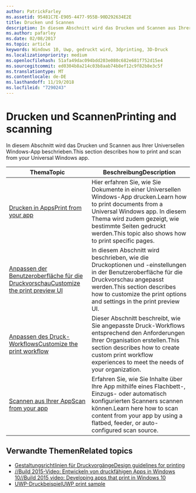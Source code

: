 ```yaml
---
author: PatrickFarley
ms.assetid: 95481C7E-E905-4477-955B-90D292634E2E
title: Drucken und Scannen
description: In diesem Abschnitt wird das Drucken und Scannen aus Ihrer Universellen Windows-App beschrieben.
ms.author: pafarley
ms.date: 02/08/2017
ms.topic: article
keywords: Windows 10, Uwp, gedruckt wird, 3dprinting, 3D-Druck
ms.localizationpriority: medium
ms.openlocfilehash: 51afa49dac094bdd203e080c682e681f752d15e4
ms.sourcegitcommit: ed0304b8a214c03b8aab74b8ef12c9f82b8e3c5f
ms.translationtype: MT
ms.contentlocale: de-DE
ms.lasthandoff: 11/19/2018
ms.locfileid: "7290243"
---
```

# <a name="printing-and-scanning"></a><span data-ttu-id="00ffb-104">Drucken und Scannen</span><span class="sxs-lookup"><span data-stu-id="00ffb-104">Printing and scanning</span></span>


<span data-ttu-id="00ffb-105">In diesem Abschnitt wird das Drucken und Scannen aus Ihrer Universellen Windows-App beschrieben.</span><span class="sxs-lookup"><span data-stu-id="00ffb-105">This section describes how to print and scan from your Universal Windows app.</span></span>

| <span data-ttu-id="00ffb-106">Thema</span><span class="sxs-lookup"><span data-stu-id="00ffb-106">Topic</span></span> | <span data-ttu-id="00ffb-107">Beschreibung</span><span class="sxs-lookup"><span data-stu-id="00ffb-107">Description</span></span> | 
|-------|-------------|
| [<span data-ttu-id="00ffb-108">Drucken in Apps</span><span class="sxs-lookup"><span data-stu-id="00ffb-108">Print from your app</span></span>](print-from-your-app.md) | <span data-ttu-id="00ffb-109">Hier erfahren Sie, wie Sie Dokumente in einer Universellen Windows-App drucken.</span><span class="sxs-lookup"><span data-stu-id="00ffb-109">Learn how to print documents from a Universal Windows app.</span></span> <span data-ttu-id="00ffb-110">In diesem Thema wird zudem gezeigt, wie bestimmte Seiten gedruckt werden.</span><span class="sxs-lookup"><span data-stu-id="00ffb-110">This topic also shows how to print specific pages.</span></span> |
| [<span data-ttu-id="00ffb-111">Anpassen der Benutzeroberfläche für die Druckvorschau</span><span class="sxs-lookup"><span data-stu-id="00ffb-111">Customize the print preview UI</span></span>](customize-the-print-preview-ui.md) | <span data-ttu-id="00ffb-112">In diesem Abschnitt wird beschrieben, wie die Druckoptionen und -einstellungen in der Benutzeroberfläche für die Druckvorschau angepasst werden.</span><span class="sxs-lookup"><span data-stu-id="00ffb-112">This section describes how to customize the print options and settings in the print preview UI.</span></span> |
| [<span data-ttu-id="00ffb-113">Anpassen des Druck-Workflows</span><span class="sxs-lookup"><span data-stu-id="00ffb-113">Customize the print workflow</span></span>](print-workflow-customize.md) | <span data-ttu-id="00ffb-114">Dieser Abschnitt beschreibt, wie Sie angepasste Druck-Workflows entsprechend den Anforderungen Ihrer Organisation erstellen.</span><span class="sxs-lookup"><span data-stu-id="00ffb-114">This section describes how to create custom print workflow experiences to meet the needs of your organization.</span></span>  |
| [<span data-ttu-id="00ffb-115">Scannen aus Ihrer App</span><span class="sxs-lookup"><span data-stu-id="00ffb-115">Scan from your app</span></span>](scan-from-your-app.md) | <span data-ttu-id="00ffb-116">Erfahren Sie, wie Sie Inhalte über Ihre App mithilfe eines Flachbett-, Einzugs- oder automatisch konfigurierten Scanners scannen können.</span><span class="sxs-lookup"><span data-stu-id="00ffb-116">Learn here how to scan content from your app by using a flatbed, feeder, or auto-configured scan source.</span></span>|

## <a name="related-topics"></a><span data-ttu-id="00ffb-117">Verwandte Themen</span><span class="sxs-lookup"><span data-stu-id="00ffb-117">Related topics</span></span>

* [<span data-ttu-id="00ffb-118">Gestaltungsrichtlinien für Druckvorgänge</span><span class="sxs-lookup"><span data-stu-id="00ffb-118">Design guidelines for printing</span></span>](https://msdn.microsoft.com/library/windows/apps/Hh868178)
* [<span data-ttu-id="00ffb-119">//Build 2015-Video: Entwickeln von druckfähigen Apps in Windows 10</span><span class="sxs-lookup"><span data-stu-id="00ffb-119">//Build 2015 video: Developing apps that print in Windows 10</span></span>](https://channel9.msdn.com/Events/Build/2015/2-94)
* [<span data-ttu-id="00ffb-120">UWP-Druckbeispiel</span><span class="sxs-lookup"><span data-stu-id="00ffb-120">UWP print sample</span></span>](http://go.microsoft.com/fwlink/p/?LinkId=619984)
 

